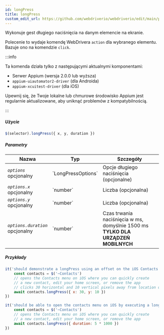 ```yaml
---
id: longPress
title: longPress
custom_edit_url: https://github.com/webdriverio/webdriverio/edit/main/packages/webdriverio/src/commands/mobile/longPress.ts
---
```


Wykonuje gest długiego naciśnięcia na danym elemencie na ekranie.

Polecenie to wydaje komendę WebDrivera `action` dla wybranego elementu. Bazuje ono na komendzie `click`.

:::info

Ta komenda działa tylko z następującymi aktualnymi komponentami:
 - Serwer Appium (wersja 2.0.0 lub wyższa)
 - `appium-uiautomator2-driver` (dla Androida)
 - `appium-xcuitest-driver` (dla iOS)

Upewnij się, że Twoje lokalne lub chmurowe środowisko Appium jest regularnie aktualizowane, aby uniknąć problemów z kompatybilnością.

:::

##### Użycie

```js
$(selector).longPress({ x, y, duration })
```

##### Parametry

<table>
  <thead>
    <tr>
      <th>Nazwa</th><th>Typ</th><th>Szczegóły</th>
    </tr>
  </thead>
  <tbody>
    <tr>
      <td><code><var>options</var></code><br /><span className="label labelWarning">opcjonalny</span></td>
      <td>`LongPressOptions`</td>
      <td>Opcje długiego naciśnięcia (opcjonalne)</td>
    </tr>
    <tr>
      <td><code><var>options.x</var></code><br /><span className="label labelWarning">opcjonalny</span></td>
      <td>`number`</td>
      <td>Liczba (opcjonalna)</td>
    </tr>
    <tr>
      <td><code><var>options.y</var></code><br /><span className="label labelWarning">opcjonalny</span></td>
      <td>`number`</td>
      <td>Liczba (opcjonalna)</td>
    </tr>
    <tr>
      <td><code><var>options.duration</var></code><br /><span className="label labelWarning">opcjonalny</span></td>
      <td>`number`</td>
      <td>Czas trwania naciśnięcia w ms, domyślnie 1500 ms <br /><strong>TYLKO DLA URZĄDZEŃ MOBILNYCH</strong></td>
    </tr>
  </tbody>
</table>

##### Przykłady

```js title="longpress.offset.js"
it('should demonstrate a longPress using an offset on the iOS Contacts icon', async () => {
    const contacts = $('~Contacts')
    // opens the Contacts menu on iOS where you can quickly create
    // a new contact, edit your home screen, or remove the app
    // clicks 30 horizontal and 10 vertical pixels away from location of the icon (from center point of element)
    await contacts.longPress({ x: 30, y: 10 })
})

```

```js title="longpress.example.js"
it('should be able to open the contacts menu on iOS by executing a longPress of 5 seconds', async () => {
    const contacts = $('~Contacts')
    // opens the Contacts menu on iOS where you can quickly create
    // a new contact, edit your home screen, or remove the app
    await contacts.longPress({ duration: 5 * 1000 })
})
```